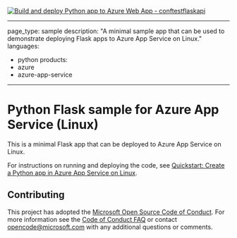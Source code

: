 [![Build and deploy Python app to Azure Web App - conftestflaskapi](https://github.com/steve-barnard/azure-flask-cicd-test/actions/workflows/main_conftestflaskapi.yml/badge.svg?branch=main)](https://github.com/steve-barnard/azure-flask-cicd-test/actions/workflows/main_conftestflaskapi.yml)

---
page_type: sample
description: "A minimal sample app that can be used to demonstrate deploying Flask apps to Azure App Service on Linux."
languages:
- python
products:
- azure
- azure-app-service
---

# Python Flask sample for Azure App Service (Linux)

This is a minimal Flask app that can be deployed to Azure App Service on Linux.

For instructions on running and deploying the code, see [Quickstart: Create a Python app in Azure App Service on Linux](https://docs.microsoft.com/azure/app-service/quickstart-python).

## Contributing

This project has adopted the [Microsoft Open Source Code of Conduct](https://opensource.microsoft.com/codeofconduct/). For more information see the [Code of Conduct FAQ](https://opensource.microsoft.com/codeofconduct/faq/) or contact [opencode@microsoft.com](mailto:opencode@microsoft.com) with any additional questions or comments.
